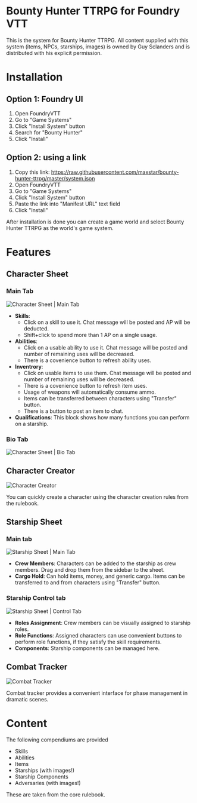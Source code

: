 # Bounty Hunter TTRPG for Foundry VTT
This is the system for Bounty Hunter TTRPG. All content supplied with this system (items, NPCs, starships, images) is owned by Guy Sclanders and is distributed with his explicit permission.

# Installation
## Option 1: Foundry UI
1. Open FoundryVTT
1. Go to "Game Systems"
1. Click "Install System" button
1. Search for "Bounty Hunter"
1. Click "Install"
## Option 2: using a link
1. Copy this link: https://raw.githubusercontent.com/maxstar/bounty-hunter-ttrpg/master/system.json
1. Open FoundryVTT
1. Go to "Game Systems"
1. Click "Install System" button
1. Paste the link into "Manifest URL" text field
1. Click "Install"

After installation is done you can create a game world and select Bounty Hunter TTRPG as the world's game system.

# Features
## Character Sheet
### Main Tab
![Character Sheet | Main Tab](https://github.com/maxstar/bounty-hunter-ttrpg/raw/master/asset/img/readme/char-sheet.png)

* **Skills**: 
  * Click on a skill to use it. Chat message will be posted and AP will be deducted. 
  * Shift+click to spend more than 1 AP on a single usage.
* **Abilities**: 
  * Click on a usable ability to use it. Chat message will be posted and number of remaining uses will be decreased. 
  * There is a covenience button to refresh ability uses.
* **Inventrory**: 
  * Click on usable items to use them. Chat message will be posted and number of remaining uses will be decreased. 
  * There is a covenience button to refresh item uses. 
  * Usage of weapons will automatically consume ammo. 
  * Items can be transferred between characters using "Transfer" button.
  * There is a button to post an item to chat.
* **Qualifications**: This block shows how many functions you can perform on a starship.

### Bio Tab
![Character Sheet | Bio Tab](https://github.com/maxstar/bounty-hunter-ttrpg/raw/master/asset/img/readme/char-sheet-bio.png)

## Character Creator
![Character Creator](https://github.com/maxstar/bounty-hunter-ttrpg/raw/master/asset/img/readme/character-creation.png)

You can quickly create a character using the character creation rules from the rulebook.

## Starship Sheet
### Main tab
![Starship Sheet | Main Tab](https://github.com/maxstar/bounty-hunter-ttrpg/raw/master/asset/img/readme/starship-main.png)

* **Crew Members**: Characters can be added to the starship as crew members. Drag and drop them from the sidebar to the sheet.
* **Cargo Hold**: Can hold items, money, and generic cargo. Items can be transferred to and from characters using "Transfer" button.

### Starship Control tab
![Starship Sheet | Control Tab](https://github.com/maxstar/bounty-hunter-ttrpg/raw/master/asset/img/readme/starship-control.png)

* **Roles Assignment**: Crew members can be visually assigned to starship roles.
* **Role Functions**: Assigned characters can use convenient buttons to perform role functions, if they satisfy the skill requirements.
* **Components**: Starship components can be managed here.

## Combat Tracker
![Combat Tracker](https://github.com/maxstar/bounty-hunter-ttrpg/raw/master/asset/img/readme/combat-tracker.png)

Combat tracker provides a convenient interface for phase management in dramatic scenes.

# Content
The following compendiums are provided
* Skills
* Abilities
* Items
* Starships (with images!)
* Starship Components
* Adversaries (with images!)

These are taken from the core rulebook.
